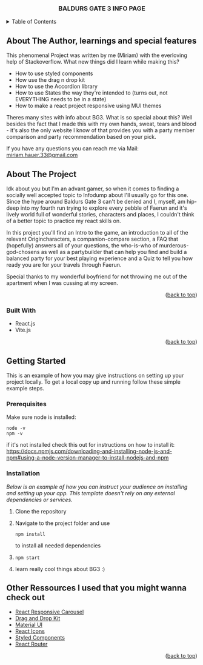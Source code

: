 <a name="readme-top"></a>

  <h3 align="center">BALDURS GATE 3 INFO PAGE</h3>

<!-- TABLE OF CONTENTS -->
<details>
  <summary>Table of Contents</summary>
  <ol>
    <li>
      <a href="#about-the-project">About The Project</a>
      <ul>
        <li><a href="#built-with">Built With</a></li>
      </ul>
    </li>
    <li>
      <a href="#getting-started">Getting Started</a>
      <ul>
        <li><a href="#prerequisites">Prerequisites</a></li>
        <li><a href="#installation">Installation</a></li>
      </ul>
    </li>
    <li><a href="#Other-Ressources-I-used-that-you-might-wanna-check-out">Other Ressources</a></li>
  </ol>
</details>

<!-- ABOUT THE AUTHOR -->

## About The Author, learnings and special features

This phenomenal Project was written by me (Miriam) with the everloving help of Stackoverflow.
What new things did I learn while making this?

- How to use styled components
- How use the drag n drop kit
- How to use the Accordion library
- How to use States the way they're intended to (turns out, not EVERYTHING needs to be in a state)
- How to make a react project responsive using MUI themes

Theres many sites with info about BG3. What is so special about this?
Well besides the fact that I made this with my own hands, sweat, tears and blood - it's also the only website I know of that provides you with a party member comparison and party recommendation based on your pick.

If you have any questions you can reach me via Mail: miriam.hauer.33@gmail.com

<!-- ABOUT THE PROJECT -->

## About The Project

Idk about you but I'm an advant gamer, so when it comes to finding a socially well accepted topic to Infodump about I'll usually go for this one.
Since the hype around Baldurs Gate 3 can't be denied and I, myself, am hip-deep into my fourth run trying to explore every pebble of Faerun and it's lively world
full of wonderful stories, characters and places, I couldn't think of a better topic to practice my react skills on.

In this project you'll find an Intro to the game, an introduction to all of the relevant Origincharacters, a companion-compare section, a FAQ that (hopefully)
answers all of your questions, the who-is-who of murderous-god-chosens as well as a partybuilder that can help you find and build a balanced party for your best
playing experience and a Quiz to tell you how ready you are for your travels through Faerun.

Special thanks to my wonderful boyfriend for not throwing me out of the apartment when I was cussing at my screen.

<p align="right">(<a href="#readme-top">back to top</a>)</p>

### Built With

- React.js
- Vite.js

<p align="right">(<a href="#readme-top">back to top</a>)</p>

<!-- GETTING STARTED -->

## Getting Started

This is an example of how you may give instructions on setting up your project locally.
To get a local copy up and running follow these simple example steps.

### Prerequisites

Make sure node is installed:

```
node -v
npm -v
```

if it's not installed check this out for instructions on how to install it:
https://docs.npmjs.com/downloading-and-installing-node-js-and-npm#using-a-node-version-manager-to-install-nodejs-and-npm

### Installation

_Below is an example of how you can instruct your audience on installing and setting up your app. This template doesn't rely on any external dependencies or services._

1. Clone the repository
2. Navigate to the project folder and use

   ```
   npm install
   ```

   to install all needed dependencies

3. ```
   npm start
   ```

4. learn really cool things about BG3 :)
<!-- ACKNOWLEDGMENTS -->

## Other Ressources I used that you might wanna check out

- [React Responsive Carousel](https://www.npmjs.com/package/react-responsive-carousel)
- [Drag and Drop Kit](https://dndkit.com/)
- [Material UI](https://mui.com/)
- [React Icons](https://react-icons.github.io/react-icons/search)
- [Styled Components](https://styled-components.com/)
- [React Router](https://reactrouter.com/en/main)

<p align="right">(<a href="#readme-top">back to top</a>)</p>
